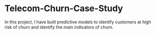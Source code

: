 # Telecom-Churn-Case-Study

In this project, I have built predictive models to identify customers at high risk of churn and identify the main indicators of churn.
